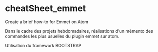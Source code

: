 # cheatSheet_emmet
Create a brief how-to for Emmet on Atom

Dans le cadre des projets hebdomadaires, réalisations d'un mémento des commandes les plus usuelles du plugin emmet sur atom.


Utilisation du framework BOOTSTRAP
